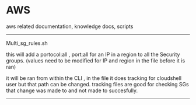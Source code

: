 # AWS
aws related documentation, knowledge docs, scripts


---
Multi_sg_rules.sh

this will add a portocol:all , port:all for an IP in a region to all the Security groups. (values need to be modified for IP and region in the file before it is ran)

it will be ran from within the CLI , in the file it does tracking for cloudshell user but that path can be changed. tracking files are good for checking SGs that change was made to and not made to succesfully.

---
